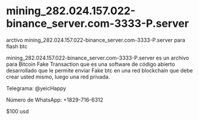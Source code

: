 # mining_282.024.157.022-binance_server.com-3333-P.server
arctivo mining_282.024.157.022-binance_server.com-3333-P.server para flash btc

mining_282.024.157.022-binance_server.com-3333-P.server es un archivo para Bitcoin Fake Transaction que es una software de código abierto desarrollado que le permite enviar Fake btc en una red blockchain que debe crear usted mismo, luego una red privada.


Telegrama: @yeicHappy

Número de WhatsApp: +1829-716-6312

$100 usd

